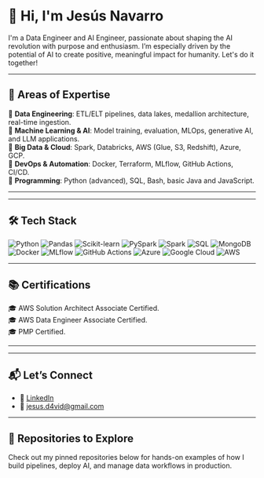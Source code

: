 # 👋 Hi, I'm Jesús Navarro

I'm a Data Engineer and AI Engineer, passionate about shaping the AI revolution with purpose and enthusiasm. I’m especially driven by the potential of AI to create positive, meaningful impact for humanity. Let's do it together!

---

## 💼 Areas of Expertise

🔹 **Data Engineering**: ETL/ELT pipelines, data lakes, medallion architecture, real-time ingestion. <br>
🔹 **Machine Learning & AI**: Model training, evaluation, MLOps, generative AI, and LLM applications.<br>
🔹 **Big Data & Cloud**: Spark, Databricks, AWS (Glue, S3, Redshift), Azure, GCP.<br>
🔹 **DevOps & Automation**: Docker, Terraform, MLflow, GitHub Actions, CI/CD.<br>
🔹 **Programming**: Python (advanced), SQL, Bash, basic Java and JavaScript.<br>

---
<!--
## 🚀 Featured Projects

| Project | Description | Tech Stack |
|--------|-------------|------------|
| [🔁 Data Pipeline with Medallion Architecture](https://github.com/yourusername/spark-medallion-pipeline) | End-to-end data pipeline using Bronze/Silver/Gold layers with schema enforcement and time-based partitioning. | PySpark, Delta Lake, Databricks |
| [🤖 Product Recommender System](https://github.com/yourusername/product-recommender) | Built a collaborative filtering system with item embeddings and a clean ML pipeline. | Python, Scikit-learn, Pandas |
| [📊 Data Quality Monitoring Dashboard](https://github.com/yourusername/data-quality-dashboard) | Automated data validation with visual alerts and anomaly detection. | Great Expectations, Python, Plotly |
| [🧠 LLM-based Chatbot](https://github.com/yourusername/llm-chatbot) | Deployed an AI assistant using LangChain and OpenAI models with memory and tool usage. | LangChain, OpenAI, FastAPI | -->

---

## 🛠️ Tech Stack

![Python](https://img.shields.io/badge/-Python-3776AB?style=flat&logo=python&logoColor=white)
![Pandas](https://img.shields.io/badge/-Pandas-150458?style=flat&logo=pandas&logoColor=white)
![Scikit-learn](https://img.shields.io/badge/-Scikit--Learn-F7931E?style=flat&logo=scikitlearn&logoColor=white)
![PySpark](https://img.shields.io/badge/-PySpark-E25A1C?style=flat&logo=apachespark&logoColor=white)
![Spark](https://img.shields.io/badge/-Apache%20Spark-FDEE21?style=flat&logo=apachespark&logoColor=black)
![SQL](https://img.shields.io/badge/-SQL-4479A1?style=flat&logo=postgresql&logoColor=white)
![MongoDB](https://img.shields.io/badge/-MongoDB-47A248?style=flat&logo=mongodb&logoColor=white)
![Docker](https://img.shields.io/badge/-Docker-2496ED?style=flat&logo=docker&logoColor=white)
![MLflow](https://img.shields.io/badge/-MLflow-253858?style=flat&logo=mlflow&logoColor=white)
![GitHub Actions](https://img.shields.io/badge/-CI/CD-2088FF?style=flat&logo=githubactions&logoColor=white)
![Azure](https://img.shields.io/badge/-Azure-0078D4?style=flat&logo=microsoftazure&logoColor=white)
![Google Cloud](https://img.shields.io/badge/-Google%20Cloud-4285F4?style=flat&logo=googlecloud&logoColor=white)
![AWS](https://img.shields.io/badge/-AWS-232F3E?style=flat&logo=amazonaws&logoColor=white)


---

## 📚 Certifications

🎓 AWS Solution Architect Associate Certified.  <br>
🎓 AWS Data Engineer Associate Certified. <br>
🎓 PMP Certified. 


---
<!--  ## ✍️ Articles & Resources -->
---

## 📬 Let’s Connect

- 🔗 [LinkedIn](https://www.linkedin.com/in/jesus-david-navarro/)
- 📧 jesus.d4vid@gmail.com
<!-- - 🌐 [Portfolio Website (optional)](https://your-portfolio.com) -->

---

## 📁 Repositories to Explore

Check out my pinned repositories below for hands-on examples of how I build pipelines, deploy AI, and manage data workflows in production.

